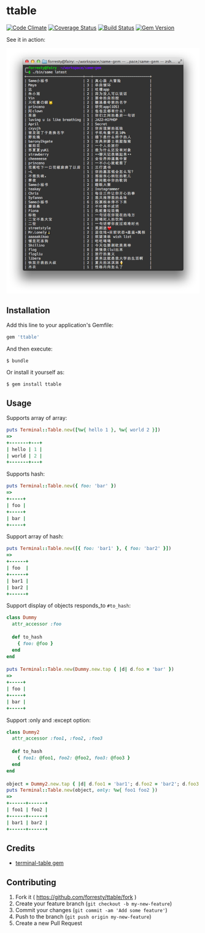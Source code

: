# ttable

[![Code Climate](https://codeclimate.com/github/forresty/ttable/badges/gpa.svg)](https://codeclimate.com/github/forresty/ttable)
[![Coverage Status](https://img.shields.io/coveralls/forresty/ttable.svg)](https://coveralls.io/r/forresty/ttable)
[![Build Status](https://travis-ci.org/forresty/ttable.svg?branch=master)](https://travis-ci.org/forresty/ttable)
[![Gem Version](https://badge.fury.io/rb/ttable.svg)](http://badge.fury.io/rb/ttable)

See it in action:

![screenshot.png](screenshot.png)

## Installation

Add this line to your application's Gemfile:

```ruby
gem 'ttable'
```

And then execute:

    $ bundle

Or install it yourself as:

    $ gem install ttable

## Usage

Supports array of array:

```ruby
puts Terminal::Table.new([%w{ hello 1 }, %w{ world 2 }])
=>
+-------+---+
| hello | 1 |
| world | 2 |
+-------+---+
```

Supports hash:

```ruby
puts Terminal::Table.new({ foo: 'bar' })
=>
+-----+
| foo |
+-----+
| bar |
+-----+
```

Support array of hash:

```ruby
puts Terminal::Table.new([{ foo: 'bar1' }, { foo: 'bar2' }])
=>
+------+
| foo  |
+------+
| bar1 |
| bar2 |
+------+
```

Support display of objects responds_to `#to_hash`:

```ruby
class Dummy
  attr_accessor :foo

  def to_hash
    { foo: @foo }
  end
end

puts Terminal::Table.new(Dummy.new.tap { |d| d.foo = 'bar' })
=>
+-----+
| foo |
+-----+
| bar |
+-----+
```

Support :only and :except option:

```ruby
class Dummy2
  attr_accessor :foo1, :foo2, :foo3

  def to_hash
    { foo1: @foo1, foo2: @foo2, foo3: @foo3 }
  end
end

object = Dummy2.new.tap { |d| d.foo1 = 'bar1'; d.foo2 = 'bar2'; d.foo3 = 'bar3' }
puts Terminal::Table.new(object, only: %w{ foo1 foo2 })
=>
+------+------+
| foo1 | foo2 |
+------+------+
| bar1 | bar2 |
+------+------+
```

## Credits

- [terminal-table gem](https://github.com/tj/terminal-table)

## Contributing

1. Fork it ( https://github.com/forresty/ttable/fork )
2. Create your feature branch (`git checkout -b my-new-feature`)
3. Commit your changes (`git commit -am 'Add some feature'`)
4. Push to the branch (`git push origin my-new-feature`)
5. Create a new Pull Request
